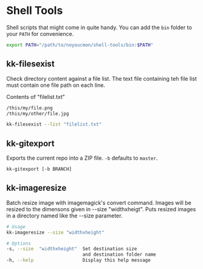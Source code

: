 Shell Tools
===========

Shell scripts that might come in quite handy. You can add the `bin` folder to your `PATH` for convenience.
```bash
export PATH="/path/to/noyoucmon/shell-tools/bin:$PATH"
```

## kk-filesexist
Check directory content against a file list. The text file containing teh file list must contain one file path on each line.

Contents of "filelist.txt"
```bash
/this/my/file.png
/this/my/other/file.jpg
```

```bash
kk-filesexist --list "filelist.txt"
```

## kk-gitexport
Exports the current repo into a ZIP file. `-b` defaults to `master`.

```bash
kk-gitexport [-b BRANCH]
```

## kk-imageresize
Batch resize image with imagemagick's convert command. Images will be resized to the dimensons given in --size "widthxheigt".
Puts resized images in a directory named like the --size parameter.

```bash
# Usage
kk-imageresize --size "widthxheight"

# Options
-s, --size  "widthxheight"  Set destination size 
                            and destination folder name
-h, --help                  Display this help message
```